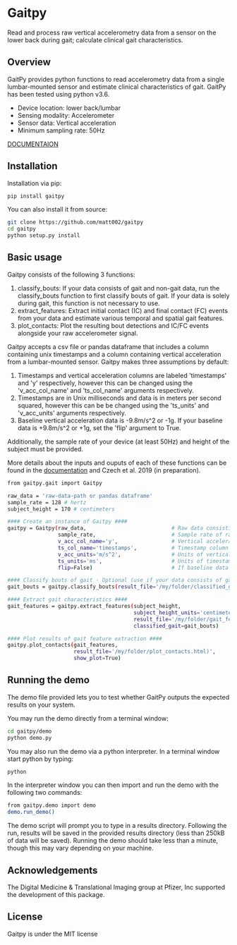 # Gaitpy
Read and process raw vertical accelerometry data from a sensor on the lower back during gait; calculate clinical gait characteristics.

## Overview
GaitPy provides python functions to read accelerometry data from a single lumbar-mounted sensor and estimate clinical 
characteristics of gait. GaitPy has been tested using python v3.6.

- Device location: lower back/lumbar
- Sensing modality: Accelerometer
- Sensor data: Vertical acceleration
- Minimum sampling rate: 50Hz

[DOCUMENTAION](https://matt002.github.io/GaitPy/html/index.html)

## Installation
Installation via pip:

```sh
pip install gaitpy
```

You can also install it from source:

```sh
git clone https://github.com/matt002/gaitpy
cd gaitpy
python setup.py install
```

## Basic usage
Gaitpy consists of the following 3 functions:
1. classify_bouts: If your data consists of gait and non-gait data, run the classify_bouts function to first 
classify bouts of gait. If your data is solely during gait, this function is not necessary to use. 
2. extract_features: Extract initial contact (IC) and final contact (FC) events from your data and estimate 
various temporal and spatial gait features.
3. plot_contacts: Plot the resulting bout detections and IC/FC events alongside your raw accelerometer signal. 

Gaitpy accepts a csv file or pandas dataframe that includes a column containing unix timestamps and a column containing
vertical acceleration from a lumbar-mounted sensor. Gaitpy makes three assumptions by default:
1. Timestamps and vertical acceleration columns are labeled 'timestamps' and 'y' respectively, however 
this can be changed using the 'v_acc_col_name' and 'ts_col_name' arguments respectively. 
2. Timestamps are in Unix milliseconds and data is in meters per second squared, however this can be be changed
 using the 'ts_units' and 'v_acc_units' arguments respectively.  
3. Baseline vertical acceleration data is -9.8m/s^2 or -1g. If your baseline data is +9.8m/s^2 or +1g, set the 'flip' 
argument to True.

Additionally, the sample rate of your device (at least 50Hz) and height of the subject must be provided. 

More details about the inputs and ouputs of each of these functions can be found in the [documentation](https://matt002.github.io/GaitPy/html/index.html)  and Czech et al. 2019 (in preparation). 

```sh
from gaitpy.gait import Gaitpy

raw_data = 'raw-data-path or pandas dataframe'
sample_rate = 128 # hertz
subject_height = 170 # centimeters

#### Create an instance of Gaitpy ####
gaitpy = Gaitpy(raw_data,                           # Raw data consisting of vertical acceleration from lumbar location and unix timestamps
                sample_rate,                        # Sample rate of raw data (in Hertz)
                v_acc_col_name='y',                 # Vertical acceleration column name
                ts_col_name='timestamps',           # Timestamp column name
                v_acc_units='m/s^2',                # Units of vertical acceleration
                ts_units='ms',                      # Units of timestamps
                flip=False)                         # If baseline data is at +1g or +9.8m/s^2, set flip=True

#### Classify bouts of gait - Optional (use if your data consists of gait and non-gait periods)####
gait_bouts = gaitpy.classify_bouts(result_file='/my/folder/classified_gait.h5')     # File to save results to (None by default)

#### Extract gait characteristics ####
gait_features = gaitpy.extract_features(subject_height,                               # Subject height
                                        subject_height_units='centimeter',            # Units of subject height
                                        result_file='/my/folder/gait_features.csv',   # File to save results to (None by default)
                                        classified_gait=gait_bouts)                   # Pandas Dataframe or .h5 file results of classify_bouts function (None by default)

#### Plot results of gait feature extraction ####
gaitpy.plot_contacts(gait_features,                                     # Pandas Dataframe or .csv file results of extract_features function
                     result_file='/my/folder/plot_contacts.html)',      # File to save results to (None by default)
                     show_plot=True)                                    # Specify whether to display plot upon completion (True by default)

```

## Running the demo

The demo file provided lets you to test whether GaitPy outputs the expected results on your system. 

You may run the demo directly from a terminal window:

```sh
cd gaitpy/demo
python demo.py
```

You may also run the demo via a python interpreter. In a terminal window start python by typing:

```sh
python
```

In the interpreter window you can then import and run the demo with the following two commands:

```sh
from gaitpy.demo import demo
demo.run_demo()
```

The demo script will prompt you to type in a results directory. Following the run, results will be saved in the provided 
results directory (less than 250kB of data will be saved). Running the demo should take less than a minute, though this 
may vary depending on your machine. 

## Acknowledgements
The Digital Medicine & Translational Imaging group at Pfizer, Inc supported the development of this package.

## License
Gaitpy is under the MIT license
